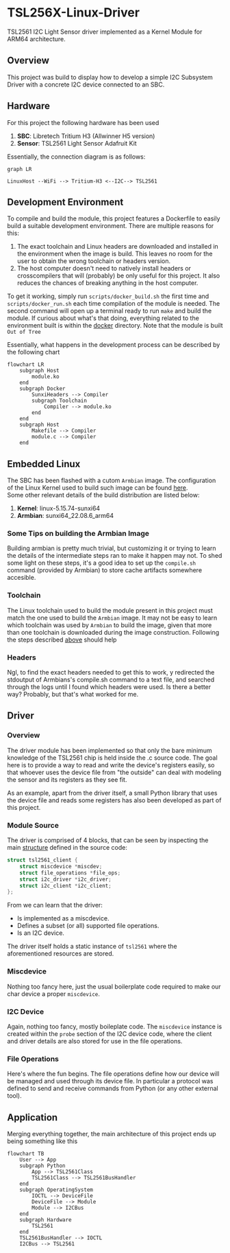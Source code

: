 # TSL256X-Linux-Driver
TSL2561 I2C Light Sensor driver implemented as a Kernel Module for ARM64
architecture.

## Overview
This project was build to display how to develop a simple I2C Subsystem Driver
with a concrete I2C device connected to an SBC.

## Hardware
For this project the following hardware has been used
1. **SBC**: Libretech Tritium H3 (Allwinner H5 version)
1. **Sensor**: TSL2561 Light Sensor Adafruit Kit 

Essentially, the connection diagram is as follows:
```mermaid
graph LR

LinuxHost --WiFi --> Tritium-H3 <--I2C--> TSL2561
```


## Development Environment
To compile and build the module, this project features a Dockerfile to easily
build a suitable development environment. There are multiple reasons for this:
1. The exact toolchain and Linux headers are downloaded and installed in the
environment when the image is build. This leaves no room for the user to 
obtain the wrong toolchain or headers version.
1. The host computer doesn't need to natively install headers or crosscompilers
that will (probably) be only useful for this project. It also reduces the 
chances of breaking anything in the host computer.

To get it working, simply run `scripts/docker_build.sh` the first time and 
`scripts/docker_run.sh` each time compilation of the module is needed. The
second command will open up a terminal ready to run `make` and build the module.
If curious about what's that doing, everything related to the environment built
is within the [docker](./docker/) directory.
Note that the module is built `Out of Tree`

Essentially, what happens in the development process can be described by the following chart

```mermaid
flowchart LR
    subgraph Host
        module.ko
    end
    subgraph Docker
        SunxiHeaders --> Compiler
        subgraph Toolchain
            Compiler --> module.ko
        end
    end
    subgraph Host
        Makefile --> Compiler 
        module.c --> Compiler
    end
```



## Embedded Linux
The SBC has been flashed with a cutom `Armbian` image. The configuration of the
Linux Kernel used to build such image can be found [here](./docker/kernel/.config).  
Some other relevant details of the build distribution are listed below:
1. **Kernel**: linux-5.15.74-sunxi64
1. **Armbian**: sunxi64_22.08.6_arm64

### Some Tips on building the Armbian Image
Building armbian is pretty much trivial, but customizing it or trying to learn
the details of the intermediate steps ran to make it happen may not. To shed 
some light on these steps, it's a good idea to set up the `compile.sh` command
(provided by Armbian) to store cache artifacts somewhere accesible.  

### Toolchain
The Linux toolchain used to build the module present in this project must match 
the one used to build the `Armbian` image. It may not be easy to learn which
toolchain was used by `Armbian` to build the image, given that more than one
toolchain is downloaded during the image construction. Following the steps
described [above](#some-tips-on-building-the-armbian-image) should help

### Headers
Ngl, to find the exact headers needed to get this to work, y redirected the 
stdoutput of Armbians's compile.sh command to a text file, and searched through
the logs until I found which headers were used. Is there a better way? Probably,
but that's what worked for me.

## Driver 

### Overview
The driver module has been implemented so that only the bare minimum knowledge
of the TSL2561 chip is held inside the .c source code. The goal here is to
provide a way to read and write the device's registers easily, so that 
whoever uses the device file from "the outside" can deal with modeling the
sensor and its registers as they see fit.

As an example, apart from the driver itself, a small Python library that uses 
the device file and reads some registers has also been developed as part of 
this project. 

### Module Source
The driver is comprised of 4 blocks, that can be seen by inspecting the main [structure](./src/tsl2561_driver.c#L32-L37) defined in the source code:
```c
struct tsl2561_client {
	struct miscdevice *miscdev;
	struct file_operations *file_ops;
	struct i2c_driver *i2c_driver;
	struct i2c_client *i2c_client;
};
```
From we can learn that the driver:
- Is implemented as a miscdevice. 
- Defines a subset (or all) supported file operations.
- Is an I2C device.

The driver itself holds a static instance of `tsl2561` where the aforementioned 
resources are stored.

### Miscdevice
Nothing too fancy here, just the usual boilerplate code required to make our 
char device a proper `miscdevice`. 

### I2C Device
Again, nothing too fancy, mostly boileplate code. The `miscdevice` instance
is created within the `probe` section of the I2C device code, where the client
and driver details are also stored for use in the file operations.

### File Operations
Here's where the fun begins. The file operations define how our device will
be managed and used through its device file. In particular a protocol was
defined to send and receive commands from Python (or any other external tool).  


## Application
Merging everything together, the main architecture of this project ends up
being something like this



```mermaid
flowchart TB
    User --> App
    subgraph Python
        App --> TSL2561Class
        TSL2561Class --> TSL2561BusHandler
    end
    subgraph OperatingSystem
        IOCTL --> DeviceFile
        DeviceFile --> Module
        Module --> I2CBus
    end
    subgraph Hardware
        TSL2561 
    end
    TSL2561BusHandler --> IOCTL
    I2CBus --> TSL2561
```
